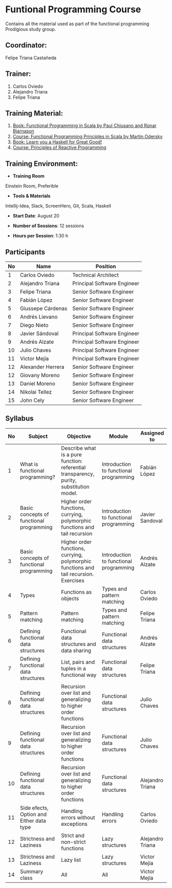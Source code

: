 
[1]: http://www.amazon.com/Functional-Programming-Scala-Paul-Chiusano/dp/1617290653/ref=sr_1_2?ie=UTF8&qid=1438618363&sr=8-2&keywords=functional+programming

[2]: https://www.coursera.org/course/progfun

[3]: http://learnyouahaskell.com/

[4]: http://aprendehaskell.es/

[5]: https://www.coursera.org/course/reactive


# Funtional Programming Course

Contains all the material used as part of the functional programming Prodigious study group.

## Coordinator: 

Felipe Triana Castañeda

## Trainer:  

1. Carlos Oviedo
2. Alejandro Triana
3. Felipe Triana

## Training Material:

1. [Book: Functional Programming in Scala by Paul Chiusano and Rúnar Bjarnason][1]
2. [Course: Functional Programming Principles in Scala by Martin Odersky][2]
3. [Book: Learn you a Haskell for Great Good!][3]
4. [Course: Principles of Reactive Programming][5]

## Training Environment:

- __Training Room__

Einstein Room, Preferible

- __Tools & Materials__

Intellij-Idea, Slack, ScreenHero, Git, Scala, Haskell

- __Start Date__:  August 20

- __Number of Sessions__: 12 sessions

- __Hours per Session__: 1:30 h

## Participants

| No | Name              | Position                    |
|----|-------------------|-----------------------------|
| 1  | Carlos Oviedo     | Technical Architect         |
| 2  | Alejandro Triana  | Principal Software Engineer |
| 3  | Felipe Triana     | Senior Software Engineer    |
| 4  | Fabián López      | Senior Software Engineer    |
| 5  | Giussepe Cárdenas | Senior Software Engineer    |
| 6  | Andrés Lievano    | Senior Software Engineer    |
| 7  | Diego Nieto       | Senior Software Engineer    |
| 8  | Javier Sándoval   | Principal Software Engineer |
| 9  | Andrés Alzate     | Principal Software Engineer |
| 10 | Julio Chaves      | Principal Software Engineer |
| 11 | Victor Mejía      | Principal Software Engineer |
| 12 | Alexander Herrera | Senior Software Engineer    |
| 12 | Giovany Moreno    | Senior Software Engineer    |
| 13 | Daniel Moreno     | Senior Software Engineer    |
| 14 | Nikolai Tellez    | Senior Software Engineer    |
| 15 | John Cely         | Senior Software Engineer    |

## Syllabus

| No | Subject                                  | Objective                                                                               | Module                                 | Assigned to      |
|----|------------------------------------------|-----------------------------------------------------------------------------------------|----------------------------------------|------------------|
| 1  | What is functional programming?          | Describe what is a pure function: referential transparency, purity, substitution model. | Introduction to functional programming | Fabián López     |
| 2  | Basic concepts of functional programming | Higher order functions, currying, polymorphic functions and tail recursion              | Introduction to functional programming | Javier Sandoval  |
| 3  | Basic concepts of functional programming | Higher order functions, currying, polymorphic functions and tail recursion. Exercises   | Introduction to functional programming | Andrés Alzate    |
| 4  | Types                                    | Functions as objects                                                                    | Types and pattern matching             | Carlos Oviedo    |
| 5  | Pattern matching                         | Pattern matching                                                                        | Types and pattern matching             | Felipe Triana    |
| 6  | Defining functional data structures      | Functional data structures and data sharing                                             | Functional data structures             | Andrés Alzate    |
| 7  | Defining functional data structures      | List, pairs and tuples in a functional way                                              | Functional data structures             | Felipe Triana    |
| 8  | Defining functional data structures      | Recursion over list and generalizing to higher order functions                          | Functional data structures             | Julio Chaves     |
| 9  | Defining functional data structures      | Recursion over list and generalizing to higher order functions                          | Functional data structures             | Julio Chaves     |
| 10 | Defining functional data structures      | Recursion over list and generalizing to higher order functions                          | Functional data structures             | Alejandro Triana |
| 11 | Side efects, Option and Either data type | Handling errors without exceptions                                                      | Handling errors                        | Carlos Oviedo    |
| 12 | Strictness and Laziness                  | Strict and  non-strict functions                                                        | Lazy structures                        | Alejandro Triana |
| 13 | Strictness and Laziness                  | Lazy list                                                                               | Lazy structures                        | Victor Mejía     |
| 14 | Summary class                            | All                                                                                     | All                                    | Victor Mejía     |
